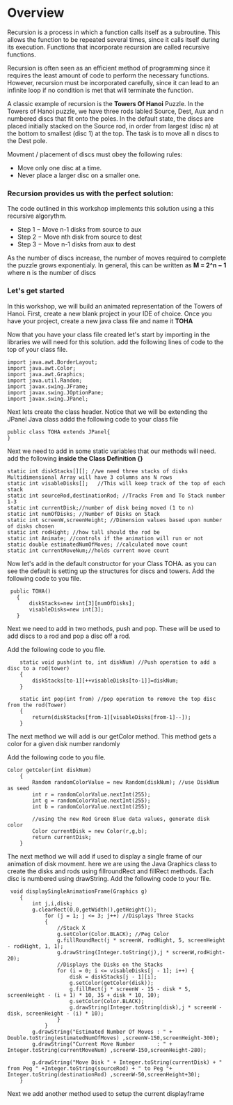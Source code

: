 # Overview

Recursion is a process in which a function calls itself as a subroutine. This allows the function to be repeated several times, since it calls itself during its execution. Functions that incorporate recursion are called recursive functions.

Recursion is often seen as an efficient method of programming since it requires the least amount of code to perform the necessary functions. However, recursion must be incorporated carefully, since it can lead to an infinite loop if no condition is met that will terminate the function.

A classic example of recursion is the **Towers Of Hanoi** Puzzle. In the Towers of Hanoi puzzle, we have three rods labled Source, Dest, Aux and n numbered discs that fit onto the poles. In the default state, the discs are placed initially stacked on the Source rod, in order from largest (disc n) at the bottom to smallest (disc 1) at the top. The task is to move all n discs to the Dest pole.

Movment / placement of discs must obey the following rules:
- Move only one disc at a time.
- Never place a larger disc on a smaller one.

### Recursion provides us with the perfect solution: 

The code outlined in this workshop implements this solution using a this recursive algorythm.
- Step 1 − Move n-1 disks from source to aux
- Step 2 − Move nth disk from source to dest
- Step 3 − Move n-1 disks from aux to dest

As the number of discs increase, the number of moves required to complete the puzzle grows exponentialy. In general,  this can be written as **M = 2^n − 1** where n is the number of discs 

### Let's get started
In this workshop, we will build an animated representation of the Towers of Hanoi.  First, create a new blank project in your IDE of choice. Once you have your project, create a new java class file and name it **TOHA**

Now that you have your class file created let's start by importing in the libraries we will need for this solution.
add the following lines of code to the top of your class file.
~~~~
import java.awt.BorderLayout;
import java.awt.Color;
import java.awt.Graphics;
import java.util.Random;
import javax.swing.JFrame;
import javax.swing.JOptionPane;
import javax.swing.JPanel;
~~~~
Next lets create the class header.  Notice that we will be extending the JPanel Java class
addd the following code to your class file
~~~~
public class TOHA extends JPanel{
}
~~~~
Next we need to add in some static variables that our methods will need.
add the following **inside the Class Definition {}**
~~~~
static int diskStacks[][]; //we need three stacks of disks Multidimensional Array will have 3 columns ans N rows
static int visableDisks[];   //This will keep track of the top of each stack
static int sourceRod,destinationRod; //Tracks From and To Stack number 1-3
static int currentDisk;//number of disk being moved (1 to n)
static int numOfDisks; //Number of Disks on Stack
static int screenW,screenHeight; //Dimension values based upon number of disks chosen
static int rodHight; //how tall should the rod be
static int Animate; //controls if the animation will run or not
static double estimatedNumOfMoves; //calculated move count 
static int currentMoveNum;//holds current move count
~~~~ 
 Now let's add in the default constructor for your Class TOHA. as you can see the default is setting up the structures for discs and towers. Add the following code to you file.
 ~~~~
  public TOHA()
    {
        diskStacks=new int[3][numOfDisks];
        visableDisks=new int[3];
    }
~~~~

Next we need to add in two methods, push and pop.  These will be used to add discs to a rod and pop a disc off a rod.

Add the following code to you file.

~~~~
    static void push(int to, int diskNum) //Push operation to add a disc to a rod(tower)
    {
        diskStacks[to-1][++visableDisks[to-1]]=diskNum;
    }

    static int pop(int from) //pop operation to remove the top disc from the rod(Tower)
    {
        return(diskStacks[from-1][visableDisks[from-1]--]);
    }
~~~~
The next method we will add is our getColor method.  This method gets a color for a given disk number randomly

Add the following code to you file.

~~~~
Color getColor(int diskNum)
    {
        Random randomColorValue = new Random(diskNum); //use DiskNum as seed
        int r = randomColorValue.nextInt(255);
        int g = randomColorValue.nextInt(255);
        int b = randomColorValue.nextInt(255);

        //using the new Red Green Blue data values, generate disk color
        Color currentDisk = new Color(r,g,b);
        return currentDisk;
    }
~~~~

The next method we will add if used to display a single frame of our animation of disk movment.  here we are using the Java 
Graphics class to create the disks and rods using fillroundRect and fillRect methods.  Each disc is numbered using drawString.
Add the following code to your file.

~~~~
 void displaySingleAnimationFrame(Graphics g)
    {
        int j,i,disk;
        g.clearRect(0,0,getWidth(),getHeight());
            for (j = 1; j <= 3; j++) //Displays Three Stacks
            {
                //Stack X
                g.setColor(Color.BLACK); //Peg Color
                g.fillRoundRect(j * screenW, rodHight, 5, screenHeight - rodHight, 1, 1);
                g.drawString(Integer.toString(j),j * screenW,rodHight-20);
                //Displays the Disks on the Stacks
                for (i = 0; i <= visableDisks[j - 1]; i++) {
                    disk = diskStacks[j - 1][i];
                    g.setColor(getColor(disk));
                    g.fillRect(j * screenW - 15 - disk * 5, screenHeight - (i + 1) * 10, 35 + disk * 10, 10);
                    g.setColor(Color.BLACK);
                    g.drawString(Integer.toString(disk),j * screenW - disk, screenHeight - (i) * 10);
                }
            }
        g.drawString("Estimated Number Of Moves : " + Double.toString(estimatedNumOfMoves) ,screenW-150,screenHeight-300);
        g.drawString("Current Move Number       : " + Integer.toString(currentMoveNum) ,screenW-150,screenHeight-280);

        g.drawString("Move Disk " + Integer.toString(currentDisk) + " from Peg " +Integer.toString(sourceRod) + " to Peg "+ Integer.toString(destinationRod) ,screenW-50,screenHeight+30);
    }
~~~~

Next we add another method used to setup the current displayframe



